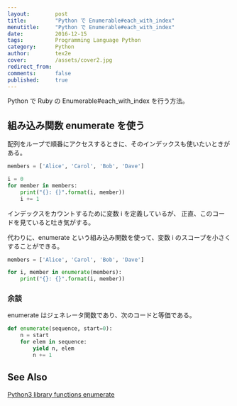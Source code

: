 ```yaml
---
layout:        post
title:         "Python で Enumerable#each_with_index"
menutitle:     "Python で Enumerable#each_with_index"
date:          2016-12-15
tags:          Programming Language Python
category:      Python
author:        tex2e
cover:         /assets/cover2.jpg
redirect_from:
comments:      false
published:     true
---
```


Python で Ruby の Enumerable#each_with_index を行う方法。


組み込み関数 enumerate を使う
--------------------

配列をループで順番にアクセスするときに、そのインデックスも使いたいときがある。

```python
members = ['Alice', 'Carol', 'Bob', 'Dave']

i = 0
for member in members:
    print("{}: {}".format(i, member))
    i += 1

```

インデックスをカウントするために変数 i を定義しているが、
正直、このコードを見ていると吐き気がする。

代わりに、enumerate という組み込み関数を使って、変数 i のスコープを小さくすることができる。

```python
members = ['Alice', 'Carol', 'Bob', 'Dave']

for i, member in enumerate(members):
    print("{}: {}".format(i, member))

```


### 余談


enumerate はジェネレータ関数であり、次のコードと等価である。

```python
def enumerate(sequence, start=0):
    n = start
    for elem in sequence:
        yield n, elem
        n += 1
```


See Also
--------------------

[Python3 library functions enumerate](http://docs.python.jp/3/library/functions.html#enumerate)
